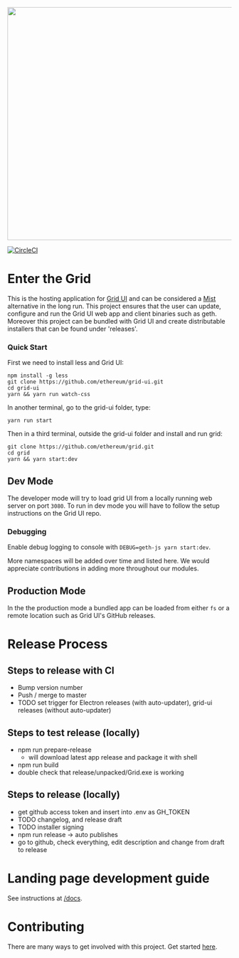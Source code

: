 <p align="center">
<img src="https://user-images.githubusercontent.com/47108/53807420-80433380-3f1d-11e9-80cd-967aabb26506.png" width="524" />
</p>

[![CircleCI](https://circleci.com/gh/ethereum/grid/tree/master.svg?style=svg)](https://circleci.com/gh/ethereum/grid/tree/master)

# Enter the Grid

This is the hosting application for [Grid UI](https://github.com/ethereum/grid-ui) and can be considered a [Mist](https://github.com/ethereum/Mist) alternative in the long run.
This project ensures that the user can update, configure and run the Grid UI web app and client binaries such as geth.
Moreover this project can be bundled with Grid UI and create distributable installers that can be found under 'releases'.

### Quick Start

First we need to install less and Grid UI:

```
npm install -g less
git clone https://github.com/ethereum/grid-ui.git
cd grid-ui
yarn && yarn run watch-css
```

In another terminal, go to the grid-ui folder, type:

```
yarn run start
```

Then in a third terminal, outside the grid-ui folder and install and run grid:

```
git clone https://github.com/ethereum/grid.git
cd grid
yarn && yarn start:dev
```

## Dev Mode

The developer mode will try to load grid UI from a locally running web server on port `3080`. To run in dev mode you will have to follow the setup instructions on the Grid UI repo.

### Debugging

Enable debug logging to console with `DEBUG=geth-js yarn start:dev`.

More namespaces will be added over time and listed here. We would appreciate contributions in adding more throughout our modules.

## Production Mode

In the the production mode a bundled app can be loaded from either `fs` or a remote location such as Grid UI's GitHub releases.

# Release Process

## Steps to release with CI

- Bump version number
- Push / merge to master
- TODO set trigger for Electron releases (with auto-updater), grid-ui releases (without auto-updater)

## Steps to test release (locally)

- npm run prepare-release
  - will download latest app release and package it with shell
- npm run build
- double check that release/unpacked/Grid.exe is working

## Steps to release (locally)

- get github access token and insert into .env as GH_TOKEN
- TODO changelog, and release draft
- TODO installer signing
- npm run release -> auto publishes
- go to github, check everything, edit description and change from draft to release

# Landing page development guide

See instructions at [/docs](/docs/README.md).

# Contributing

There are many ways to get involved with this project. Get started [here](/docs/CONTRIBUTING.md).
